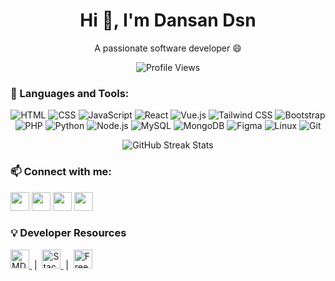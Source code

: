 <h1 align="center">Hi 👋, I'm Dansan Dsn</h1>
<p align="center">A passionate software developer 😄</p>

<p align="center">
  <img src="https://komarev.com/ghpvc/?username=dansan-dsn&label=Profile%20views&color=0e75b6&style=flat" alt="Profile Views" />
</p>

### 🧰 Languages and Tools:

<p align="center">
  <img src="https://img.icons8.com/color/48/html-5--v1.png" alt="HTML" />
  <img src="https://img.icons8.com/color/48/css3.png" alt="CSS" />
  <img src="https://img.icons8.com/color/48/javascript.png" alt="JavaScript" />
  <img src="https://img.icons8.com/color/48/react-native.png" alt="React" />
  <img src="https://img.icons8.com/color/48/vue-js.png" alt="Vue.js" />
  <img src="https://img.icons8.com/fluency/48/tailwind_css.png" alt="Tailwind CSS" />
  <img src="https://img.icons8.com/color/48/bootstrap.png" alt="Bootstrap" />
  <img src="https://img.icons8.com/color/48/php.png" alt="PHP" />
  <img src="https://img.icons8.com/color/48/python--v1.png" alt="Python" />
  <img src="https://img.icons8.com/color/48/nodejs.png" alt="Node.js" />
  <img src="https://img.icons8.com/fluency/48/mysql-logo.png" alt="MySQL" />
  <img src="https://img.icons8.com/color/48/mongodb.png" alt="MongoDB" />
  <img src="https://img.icons8.com/color/48/figma--v1.png" alt="Figma" />
  <img src="https://img.icons8.com/color/48/linux.png" alt="Linux" />
  <img src="https://img.icons8.com/color/48/git.png" alt="Git" />
</p>

<p align="center">
  <img src="https://github-readme-streak-stats.herokuapp.com/?user=dansan-dsn&theme=dark&hide_border=true" alt="GitHub Streak Stats" />
</p>

### 📫 Connect with me:

<p>
  <a href="https://twitter.com/dsn970" target="_blank"><img src="https://img.icons8.com/fluency/48/twitter.png" width="30"/></a>
  <a href="https://www.linkedin.com/in/Dansan-d.s.n" target="_blank"><img src="https://img.icons8.com/color/48/linkedin.png" width="30"/></a>
  <a href="https://stackoverflow.com/users/your_id" target="_blank"><img src="https://img.icons8.com/color/48/stackoverflow.png" width="30"/></a>
  <a href="https://github.com/dansan-dsn" target="_blank"><img src="https://img.icons8.com/glyph-neue/48/github.png" width="30"/></a>
</p>

### 💡 Developer Resources

<p>
  <a href="https://developer.mozilla.org/">
    <img src="https://img.icons8.com/color/48/000000/mozilla-firefox.png" width="30" alt="MDN" />
  </a> &nbsp;|&nbsp;
  <a href="https://stackoverflow.com">
    <img src="https://img.icons8.com/color/48/000000/stackoverflow.png" width="30" alt="Stack Overflow" />
  </a> &nbsp;|&nbsp;
  <a href="https://www.freecodecamp.org/">
    <img src="https://img.icons8.com/color/48/000000/code-fork.png" width="30" alt="FreeCodeCamp" />
  </a>
</p>

